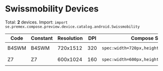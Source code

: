# Swissmobility Devices

Total: **2** devices. Import: `import se.premex.compose.preview.device.catalog.android.Swissmobility`

| Code | Constant | Resolution | DPI | Compose Spec | Preview Usage |
|------|----------|------------|-----|-------------|---------------|
| B4SWM | B4SWM | 720x1512 | 320 | `spec:width=720px,height=1512px,dpi=320` | `@Preview(device = Swissmobility.B4SWM)` |
| Z7 | Z7 | 600x1024 | 160 | `spec:width=600px,height=1024px,dpi=160` | `@Preview(device = Swissmobility.Z7)` |

<!-- Generated automatically. Do not edit manually. -->
